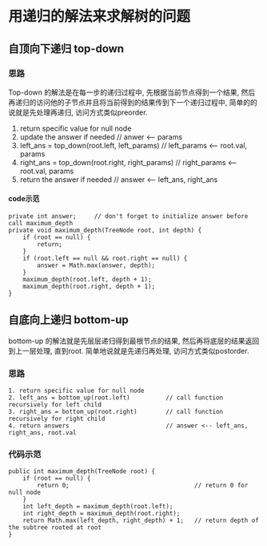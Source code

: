 #  用递归的解法来求解树的问题

## 自顶向下递归 top-down

### 思路
Top-down 的解法是在每一步的递归过程中, 先根据当前节点得到一个结果, 然后再递归的访问他的子节点并且将当前得到的结果传到下一个递归过程中, 简单的的说就是先处理再递归, 访问方式类似preorder.

1. return specific value for null node
2. update the answer if needed                      // anwer <-- params
3. left_ans = top_down(root.left, left_params)      // left_params <-- root.val, params
4. right_ans = top_down(root.right, right_params)   // right_params <-- root.val, params
5. return the answer if needed                      // answer <-- left_ans, right_ans

#### code示范
```
private int answer;		// don't forget to initialize answer before call maximum_depth
private void maximum_depth(TreeNode root, int depth) {
    if (root == null) {
        return;
    }
    if (root.left == null && root.right == null) {
        answer = Math.max(answer, depth);
    }
    maximum_depth(root.left, depth + 1);
    maximum_depth(root.right, depth + 1);
}
```

## 自底向上递归 bottom-up
bottom-up 的解法就是先层层递归得到最根节点的结果, 然后再将底层的结果返回到上一层处理, 直到root. 简单地说就是先递归再处理, 访问方式类似postorder.
### 思路
```
1. return specific value for null node
2. left_ans = bottom_up(root.left)          // call function recursively for left child
3. right_ans = bottom_up(root.right)        // call function recursively for right child
4. return answers                           // answer <-- left_ans, right_ans, root.val
```
### 代码示范
```
public int maximum_depth(TreeNode root) {
	if (root == null) {
		return 0;                                   // return 0 for null node
	}
	int left_depth = maximum_depth(root.left);
	int right_depth = maximum_depth(root.right);
	return Math.max(left_depth, right_depth) + 1;	// return depth of the subtree rooted at root
}
```
